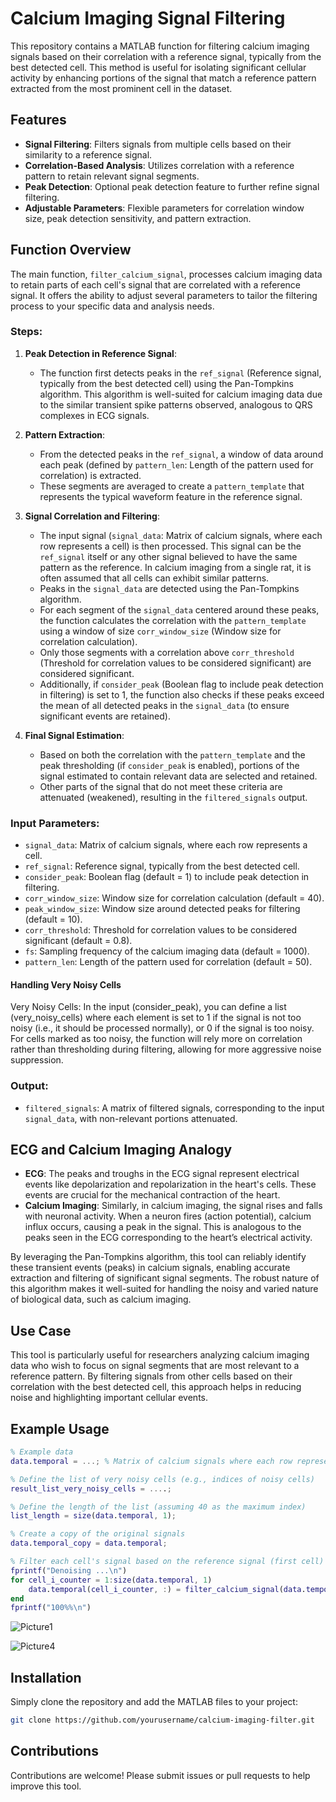 # Calcium Imaging Signal Filtering

This repository contains a MATLAB function for filtering calcium imaging signals based on their correlation with a reference signal, typically from the best detected cell. This method is useful for isolating significant cellular activity by enhancing portions of the signal that match a reference pattern extracted from the most prominent cell in the dataset.

## Features
- **Signal Filtering**: Filters signals from multiple cells based on their similarity to a reference signal.
- **Correlation-Based Analysis**: Utilizes correlation with a reference pattern to retain relevant signal segments.
- **Peak Detection**: Optional peak detection feature to further refine signal filtering.
- **Adjustable Parameters**: Flexible parameters for correlation window size, peak detection sensitivity, and pattern extraction.

## Function Overview
The main function, `filter_calcium_signal`, processes calcium imaging data to retain parts of each cell's signal that are correlated with a reference signal. It offers the ability to adjust several parameters to tailor the filtering process to your specific data and analysis needs.

### Steps:
1. **Peak Detection in Reference Signal**:
   - The function first detects peaks in the `ref_signal` (Reference signal, typically from the best detected cell) using the Pan-Tompkins algorithm. This algorithm is well-suited for calcium imaging data due to the similar transient spike patterns observed, analogous to QRS complexes in ECG signals.
   
2. **Pattern Extraction**:
   - From the detected peaks in the `ref_signal`, a window of data around each peak (defined by `pattern_len`: Length of the pattern used for correlation) is extracted.
   - These segments are averaged to create a `pattern_template` that represents the typical waveform feature in the reference signal.

3. **Signal Correlation and Filtering**:
   - The input signal (`signal_data`: Matrix of calcium signals, where each row represents a cell) is then processed. This signal can be the `ref_signal` itself or any other signal believed to have the same pattern as the reference. In calcium imaging from a single rat, it is often assumed that all cells can exhibit similar patterns.
   - Peaks in the `signal_data` are detected using the Pan-Tompkins algorithm.
   - For each segment of the `signal_data` centered around these peaks, the function calculates the correlation with the `pattern_template` using a window of size `corr_window_size` (Window size for correlation calculation).
   - Only those segments with a correlation above `corr_threshold` (Threshold for correlation values to be considered significant) are considered significant.
   - Additionally, if `consider_peak` (Boolean flag to include peak detection in filtering) is set to 1, the function also checks if these peaks exceed the mean of all detected peaks in the `signal_data` (to ensure significant events are retained).

4. **Final Signal Estimation**:
   - Based on both the correlation with the `pattern_template` and the peak thresholding (if `consider_peak` is enabled), portions of the signal estimated to contain relevant data are selected and retained.
   - Other parts of the signal that do not meet these criteria are attenuated (weakened), resulting in the `filtered_signals` output.

### Input Parameters:
- `signal_data`: Matrix of calcium signals, where each row represents a cell.
- `ref_signal`: Reference signal, typically from the best detected cell.
- `consider_peak`: Boolean flag (default = 1) to include peak detection in filtering.
- `corr_window_size`: Window size for correlation calculation (default = 40).
- `peak_window_size`: Window size around detected peaks for filtering (default = 10).
- `corr_threshold`: Threshold for correlation values to be considered significant (default = 0.8).
- `fs`: Sampling frequency of the calcium imaging data (default = 1000).
- `pattern_len`: Length of the pattern used for correlation (default = 50).

#### Handling Very Noisy Cells
Very Noisy Cells: In the input (consider_peak), you can define a list (very_noisy_cells) where each element is set to 1 if the signal is not too noisy (i.e., it should be processed normally), or 0 if the signal is too noisy. For cells marked as too noisy, the function will rely more on correlation rather than thresholding during filtering, allowing for more aggressive noise suppression.

### Output:
- `filtered_signals`: A matrix of filtered signals, corresponding to the input `signal_data`, with non-relevant portions attenuated.

## ECG and Calcium Imaging Analogy
- **ECG**: The peaks and troughs in the ECG signal represent electrical events like depolarization and repolarization in the heart's cells. These events are crucial for the mechanical contraction of the heart.
- **Calcium Imaging**: Similarly, in calcium imaging, the signal rises and falls with neuronal activity. When a neuron fires (action potential), calcium influx occurs, causing a peak in the signal. This is analogous to the peaks seen in the ECG corresponding to the heart’s electrical activity.

By leveraging the Pan-Tompkins algorithm, this tool can reliably identify these transient events (peaks) in calcium signals, enabling accurate extraction and filtering of significant signal segments. The robust nature of this algorithm makes it well-suited for handling the noisy and varied nature of biological data, such as calcium imaging.

## Use Case
This tool is particularly useful for researchers analyzing calcium imaging data who wish to focus on signal segments that are most relevant to a reference pattern. By filtering signals from other cells based on their correlation with the best detected cell, this approach helps in reducing noise and highlighting important cellular events.

## Example Usage
```matlab
% Example data
data.temporal = ...; % Matrix of calcium signals where each row represents a cell

% Define the list of very noisy cells (e.g., indices of noisy cells)
result_list_very_noisy_cells = ....;

% Define the length of the list (assuming 40 as the maximum index)
list_length = size(data.temporal, 1);

% Create a copy of the original signals
data.temporal_copy = data.temporal;

% Filter each cell's signal based on the reference signal (first cell)
fprintf("Denoising ...\n")
for cell_i_counter = 1:size(data.temporal, 1)
    data.temporal(cell_i_counter, :) = filter_calcium_signal(data.temporal(cell_i_counter, :), data.temporal(1, :), result_list_very_noisy_cells(cell_i_counter));
end
fprintf("100%%\n")
```

![Picture1](https://github.com/user-attachments/assets/8bbf4879-5ac7-4ba1-8ab5-e70da33c4e1a)

![Picture4](https://github.com/user-attachments/assets/9fc5c7bf-60de-4f6e-bab3-faa412c1e188)


## Installation
Simply clone the repository and add the MATLAB files to your project:

```bash
git clone https://github.com/yourusername/calcium-imaging-filter.git
```

## Contributions
Contributions are welcome! Please submit issues or pull requests to help improve this tool.
